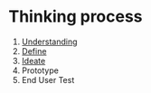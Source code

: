 # Thinking process

1. [Understanding](1.Understanding.md)
2. [Define](2.Define.md)
3. [Ideate](3.Ideate.md)
4. Prototype
5. End User Test
